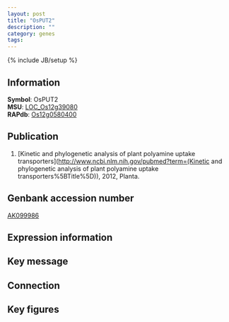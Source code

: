 ```yaml
---
layout: post
title: "OsPUT2"
description: ""
category: genes
tags: 
---
```

{% include JB/setup %}

## Information
__Symbol__: OsPUT2  
__MSU__: [LOC_Os12g39080](http://rice.plantbiology.msu.edu/cgi-bin/ORF_infopage.cgi?orf=LOC_Os12g39080)  
__RAPdb__: [Os12g0580400](http://rapdb.dna.affrc.go.jp/viewer/gbrowse_details/irgsp1?name=Os12g0580400)  

## Publication
1. [Kinetic and phylogenetic analysis of plant polyamine uptake transporters](http://www.ncbi.nlm.nih.gov/pubmed?term=(Kinetic and phylogenetic analysis of plant polyamine uptake transporters%5BTitle%5D)), 2012, Planta.

## Genbank accession number
[AK099986](http://www.ncbi.nlm.nih.gov/nuccore/AK099986)

## Expression information

## Key message

## Connection

## Key figures


